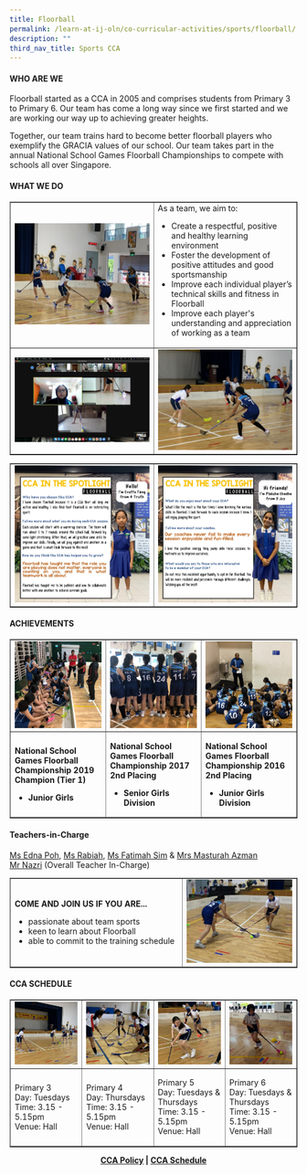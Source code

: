 ```yaml
---
title: Floorball
permalink: /learn-at-ij-oln/co-curricular-activities/sports/floorball/
description: ""
third_nav_title: Sports CCA
---
```


<h4><strong>WHO ARE WE</strong></h4>
<p>Floorball started as a CCA in 2005 and comprises students from Primary 3 to Primary 6. Our team has come a long way since we first started and we are working our way up to achieving greater heights.</p>
<p>Together, our team trains hard to become better floorball players who exemplify the GRACIA values of our school. Our team takes part in the annual National School Games Floorball Championships to compete with schools all over Singapore.</p>
<h4><strong>WHAT WE DO</strong></h4>
<table style="border-collapse: collapse; width: 100%;" border="1">
<tbody>
<tr>
<td style="width: 50%;"><img src="/images/fb1.jpeg"></td>
<td style="width: 50%;">As a team, we aim to:<br />
<ul>
<li>Create a respectful, positive and healthy learning environment</li>
<li>Foster the development of positive attitudes and good sportsmanship</li>
<li>Improve each individual player&rsquo;s technical skills and fitness in Floorball</li>
<li>Improve each player's understanding and appreciation of working as a team</li>
</ul>
</td>
</tr>
<tr>
<td style="width: 50%;"><img src="/images/fb2.jpeg"></td>
<td style="width: 50%;"><img src="/images/fb3.jpeg"></td>
</tr>
</tbody>
</table>
<table style="border-collapse: collapse; width: 100%;" border="1">
<tbody>
<tr>
<td style="width: 50%;"><img src="/images/fb4.jpg"></td>
<td style="width: 50%;"><img src="/images/fb5.jpg"></td>
</tr>
</tbody>
</table>
<h4><strong>ACHIEVEMENTS</strong></h4>
<table style="border-collapse: collapse; width: 100%;" border="1">
<tbody>
<tr>
<td style="width: 33.3333%;"><img src="/images/fb6.jpg"></td>
<td style="width: 33.3333%;"><img src="/images/fb7.jpg"></td>
<td style="width: 33.3333%;"><img src="/images/fb8.jpg"></td>
</tr>
<tr>
<td style="width: 33.3333%;">
<p><strong>National School Games Floorball Championship 2019<br /></strong><strong>Champion (Tier 1)</strong></p>
<ul>
<li><strong>Junior Girls</strong></li>
</ul>
</td>
<td style="width: 33.3333%;">
<p><strong>National School Games Floorball Championship 2017<br /></strong><strong>2nd Placing</strong></p>
<ul>
<li><strong>Senior Girls Division</strong></li>
</ul>
</td>
<td style="width: 33.3333%;">
<p><strong>National School Games Floorball Championship 2016<br /></strong><strong>2nd Placing</strong></p>
<ul>
<li><strong>Junior Girls Division</strong></li>
</ul>
</td>
</tr>
</tbody>
</table>
<h4><strong>Teachers-in-Charge</strong></h4>
<p><a href="mailto:poh_shi_ling_edna@moe.edu.sg" target="">Ms Edna Poh</a>,&nbsp;<a href="mailto:rabiah_begum_angullia_musa@moe.edu.sg" target="">Ms Rabiah</a>,&nbsp;<a href="mailto:sim_fatimah_mohammed@moe.edu.sg" target="">Ms Fatimah Sim</a>&nbsp;&amp;&nbsp;<a href="mailto:masturah_salman@moe.edu.sg" target="">Mrs Masturah Azman</a><br /><a href="mailto:muhammad_nazri_subawi@moe.edu.sg" target="">Mr Nazri</a>&nbsp;(Overall Teacher In-Charge)</p>
<table style="border-collapse: collapse; width: 100%;" border="1">
<tbody>
<tr>
<td style="width: 60%;">
<p><strong>COME AND JOIN US IF YOU ARE...</strong></p>
<ul>
<li>passionate about team sports</li>
<li>keen to learn about Floorball</li>
<li>able to commit to the training schedule</li>
</ul>
</td>
<td style="width: 40%;"><img src="/images/fb9.jpeg"></td>
</tr>
</tbody>
</table>
<h4><strong>CCA SCHEDULE</strong></h4>
<table style="border-collapse: collapse; width: 100%;" border="1">
<tbody>
<tr>
<td style="width: 25%;"><img src="/images/fb10.jpg"></td>
<td style="width: 25%;"><img src="/images/fb11.jpeg"></td>
<td style="width: 25%;"><img src="/images/fb12.jpeg"></td>
<td style="width: 25%;"><img src="/images/fb13.jpeg"></td>
</tr>
<tr>
<td style="width: 25%;">
<p>Primary 3<br />Day: Tuesdays<br />Time: 3.15 - 5.15pm<br />Venue: Hall</p>
</td>
<td style="width: 25%;">
<p>Primary 4<br />Day: Thursdays<br />Time: 3.15 - 5.15pm<br />Venue: Hall</p>
</td>
<td style="width: 25%;">
<p>Primary 5<br />Day: Tuesdays &amp; Thursdays<br />Time: 3.15 - 5.15pm<br />Venue: Hall</p>
</td>
<td style="width: 25%;">
<p>Primary 6<br />Day: Tuesdays &amp; Thursdays<br />Time: 3.15 - 5.15pm<br />Venue: Hall</p>
</td>
</tr>
</tbody>
</table>
<p style="text-align: center;"><strong><a href="/learn-at-ij-oln/co-curricular-activities/cca-policy" target="_blank" rel="noopener">CCA Policy</a> | <a href="/learn-at-ij-oln/co-curricular-activities/cca-schedule" target="_blank" rel="noopener">CCA Schedule</a></strong></p>